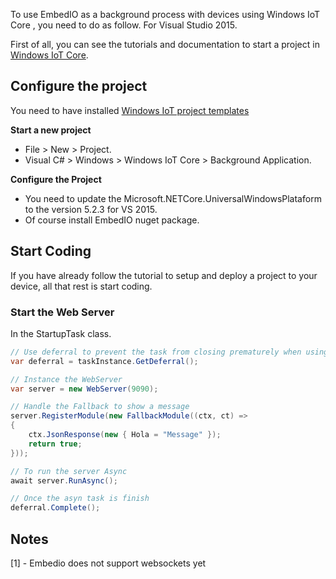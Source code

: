 To use EmbedIO as a background process with devices using Windows IoT Core , you need to do as follow.
For Visual Studio 2015.

First of all, you can see the tutorials and documentation to start a project in [Windows IoT Core](https://developer.microsoft.com/en-us/windows/iot).

## Configure the project

You need to have installed [Windows IoT project templates](https://marketplace.visualstudio.com/items?itemName=MicrosoftIoT.WindowsIoTCoreProjectTemplates)

**Start a new project**

* File > New > Project.
* Visual C# > Windows > Windows IoT Core > Background Application.

**Configure the Project**

* You need to update the Microsoft.NETCore.UniversalWindowsPlataform to the version 5.2.3 for VS 2015.
* Of course install EmbedIO nuget package.

## Start Coding

If you have already follow the tutorial to setup and deploy a project to your device, all that rest is start coding.

### Start the Web Server

In the StartupTask class.

```csharp
// Use deferral to prevent the task from closing prematurely when using async methods
var deferral = taskInstance.GetDeferral();

// Instance the WebServer
var server = new WebServer(9090);

// Handle the Fallback to show a message
server.RegisterModule(new FallbackModule((ctx, ct) =>
{
    ctx.JsonResponse(new { Hola = "Message" });
    return true;
}));

// To run the server Async
await server.RunAsync();

// Once the asyn task is finish
deferral.Complete();
```

## Notes
[1] - Embedio does not support websockets yet